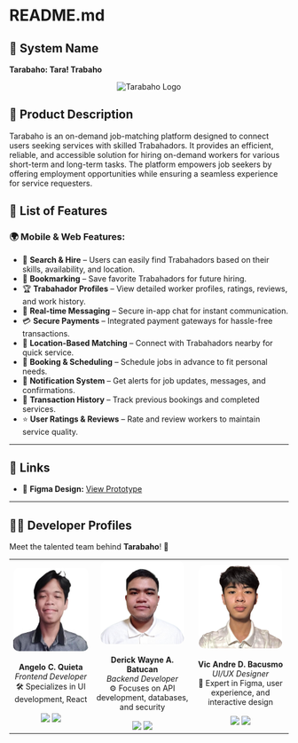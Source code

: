 # README.md

## 📌 System Name
**Tarabaho: Tara! Trabaho**  
<p align="center">
  <img src="images/tarabaho_logo.png" width="200" alt="Tarabaho Logo">
</p>

## 📝 Product Description
Tarabaho is an on-demand job-matching platform designed to connect users seeking services with skilled Trabahadors. It provides an efficient, reliable, and accessible solution for hiring on-demand workers for various short-term and long-term tasks. The platform empowers job seekers by offering employment opportunities while ensuring a seamless experience for service requesters.

## 🚀 List of Features
### 🌍 Mobile & Web Features:
- 🔎 **Search & Hire** – Users can easily find Trabahadors based on their skills, availability, and location.
- 📌 **Bookmarking** – Save favorite Trabahadors for future hiring.
- 🏆 **Trabahador Profiles** – View detailed worker profiles, ratings, reviews, and work history.
- 💬 **Real-time Messaging** – Secure in-app chat for instant communication.
- 💳 **Secure Payments** – Integrated payment gateways for hassle-free transactions.
- 📍 **Location-Based Matching** – Connect with Trabahadors nearby for quick service.
- 📅 **Booking & Scheduling** – Schedule jobs in advance to fit personal needs.
- 🔔 **Notification System** – Get alerts for job updates, messages, and confirmations.
- 📜 **Transaction History** – Track previous bookings and completed services.
- ⭐ **User Ratings & Reviews** – Rate and review workers to maintain service quality.

---

## 🔗 Links
- 🎨 **Figma Design:** [View Prototype](https://www.figma.com/design/t7sT86vAsmKiS64jiRoaW8/Untitled?node-id=0-1&t=dDjY4RlPTyR1ONwd-1)

---

## 👨‍💻 Developer Profiles  
Meet the talented team behind **Tarabaho**! 🚀

<p align="center">
  <table>
    <tr>
      <td align="center">
        <img src="images/angelo.png" width="150" height="150" style="border-radius: 10px;"><br><br>
        <strong>Angelo C. Quieta</strong><br>
        <em>Frontend Developer</em><br>
        🛠 Specializes in UI development, React<br><br>
        <a href="https://github.com/lowki0212"><img src="https://img.shields.io/badge/GitHub-000?style=for-the-badge&logo=github"></a>  
        <a href="https://www.facebook.com/angelo.quieta.2024/"><img src="https://img.shields.io/badge/Facebook-1877F2?style=for-the-badge&logo=facebook&logoColor=white"></a>
      </td>
      <td align="center">
        <img src="images/derick.png" width="150" height="150" style="border-radius: 10px;"><br><br>
        <strong>Derick Wayne A. Batucan</strong><br>
        <em>Backend Developer</em><br>
        ⚙️ Focuses on API development, databases, and security<br><br>
        <a href="https://github.com/biodio332"><img src="https://img.shields.io/badge/GitHub-000?style=for-the-badge&logo=github"></a>  
        <a href="https://www.facebook.com/backup432"><img src="https://img.shields.io/badge/Facebook-1877F2?style=for-the-badge&logo=facebook&logoColor=white"></a>
      </td>
      <td align="center">
        <img src="images/andre.jpg" width="150" height="150" style="border-radius: 10px;"><br><br>
        <strong>Vic Andre D. Bacusmo</strong><br>
        <em>UI/UX Designer</em><br>
        🎨 Expert in Figma, user experience, and interactive design<br><br>
        <a href="https://github.com/AndreBacusmo"><img src="https://img.shields.io/badge/GitHub-000?style=for-the-badge&logo=github"></a>  
        <a href="https://www.facebook.com/Smallsoupcan"><img src="https://img.shields.io/badge/Facebook-1877F2?style=for-the-badge&logo=facebook&logoColor=white"></a>
      </td>
    </tr>
  </table>
</p>
